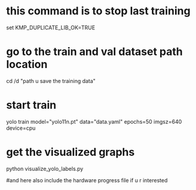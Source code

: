 # this command is to stop last training
set KMP_DUPLICATE_LIB_OK=TRUE

# go to the train and val dataset path location
cd /d "path u save the training data"

# start train
yolo train model="yolo11n.pt" data="data.yaml" epochs=50 imgsz=640 device=cpu 

# get the visualized graphs
python visualize_yolo_labels.py

#and here also include the hardware progress file if u r interested
